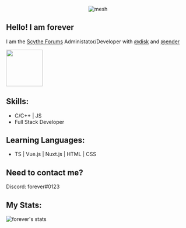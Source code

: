 <p align="center"> <img src="https://komarev.com/ghpvc/?username=mesh" alt="mesh" /> </p>

Hello! I am forever
--
I am the [Scythe Forums](https://scythe.in) Administator/Developer with [@disk](https://github.com.disk) and [@ender](https://github.com/ender)

<p align="left">
  <img width="100" height="100" src="https://cdn.discordapp.com/attachments/794092739028975646/839287031191830538/image0.gif">
</p>

Skills:
--
* C/C++ | JS
* Full Stack Developer

Learning Languages:
--
* TS | Vue.js | Nuxt.js | HTML | CSS

Need to contact me?
--
Discord: forever#0123

My Stats:
-------------------------

![forever's stats](https://github-readme-stats.vercel.app/api?username=mesh&show_icons=true&theme=radical)
